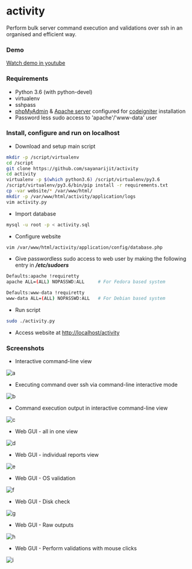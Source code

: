 # activity

Perform bulk server command execution and validations over ssh in an organised and efficient way.

### Demo

[Watch demo in youtube](https://youtu.be/WiU5vcbMvVU)

### Requirements

* Python 3.6 (with python-devel)
* virtualenv
* sshpass
* [phpMyAdmin](https://www.phpmyadmin.net/) & [Apache server](https://httpd.apache.org) configured for [codeigniter](https://codeigniter.com) installation
* Password less sudo access to 'apache'/'www-data' user

### Install, configure and run on localhost

* Download and setup main script

``` bash
mkdir -p /script/virtualenv
cd /script
git clone https://github.com/sayanarijit/activity
cd activity
virtualenv -p $(which python3.6) /script/virtualenv/py3.6
/script/virtualenv/py3.6/bin/pip install -r requirements.txt
cp -var website/* /var/www/html/
mkdir -p /var/www/html/activity/application/logs
vim activity.py
```

* Import database

``` bash
mysql -u root -p < activity.sql
```

* Configure website

``` bash
vim /var/www/html/activity/application/config/database.php
```

* Give passwordless sudo access to web user by making the following entry in ***/etc/sudoers***

``` bash
Defaults:apache !requiretty
apache ALL=(ALL) NOPASSWD:ALL     # For Fedora based system

Defaults:www-data !requiretty
www-data ALL=(ALL) NOPASSWD:ALL   # For Debian based system
```

* Run script

``` bash
sudo ./activity.py
```
* Access website at [http://localhost/activity](http://localhost/activity)

### Screenshots

* Interactive command-line view

![a](https://github.com/sayanarijit/activity/blob/master/screenshots/a.png?raw=true)

* Executing command over ssh via command-line interactive mode

![b](https://github.com/sayanarijit/activity/blob/master/screenshots/b.png?raw=true)

* Command execution output in interactive command-line view

![c](https://github.com/sayanarijit/activity/blob/master/screenshots/c.png?raw=true)

* Web GUI - all in one view

![d](https://github.com/sayanarijit/activity/blob/master/screenshots/d.png?raw=true)

* Web GUI - individual reports view

![e](https://github.com/sayanarijit/activity/blob/master/screenshots/e.png?raw=true)


* Web GUI - OS validation

![f](https://github.com/sayanarijit/activity/blob/master/screenshots/f.png?raw=true)


* Web GUI - Disk check

![g](https://github.com/sayanarijit/activity/blob/master/screenshots/g.png?raw=true)


* Web GUI - Raw outputs

![h](https://github.com/sayanarijit/activity/blob/master/screenshots/h.png?raw=true)


* Web GUI - Perform validations with mouse clicks

![i](https://github.com/sayanarijit/activity/blob/master/screenshots/i.png?raw=true)
